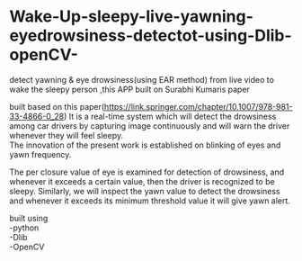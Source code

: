 # Wake-Up-sleepy-live-yawning-eyedrowsiness-detectot-using-Dlib-openCV-
detect yawning &amp; eye drowsiness(using EAR method) from live video to wake the sleepy person ,this APP built on Surabhi Kumaris paper 
<br/>

built based on this paper(https://link.springer.com/chapter/10.1007/978-981-33-4866-0_28) It is a real-time system which will detect the drowsiness among car drivers by capturing image continuously and will warn the driver whenever they will feel sleepy.
<br/>
The innovation of the present work is established on blinking of eyes and yawn frequency.

The per closure value of eye is examined for detection of drowsiness, and whenever it exceeds a certain value, then the driver is recognized to be sleepy. Similarly, we will inspect the yawn value to detect the drowsiness and whenever it exceeds its minimum threshold value it will give yawn alert.

built using <br/>
-python <br/>
-Dlib <br/>
-OpenCV <br/>


